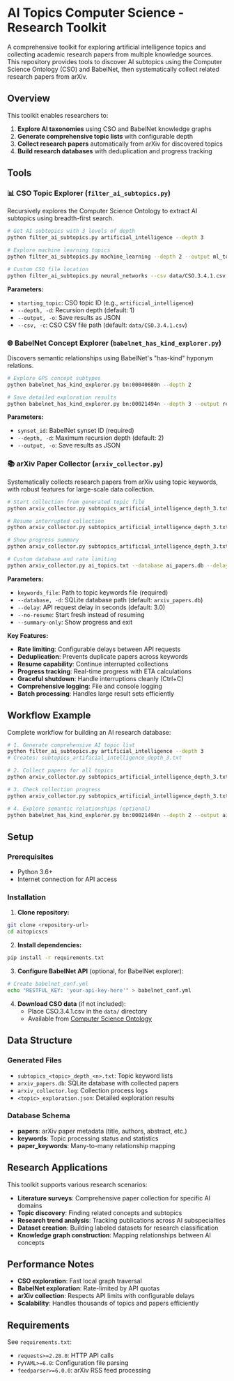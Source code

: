 # AI Topics Computer Science - Research Toolkit

A comprehensive toolkit for exploring artificial intelligence topics and collecting academic research papers from multiple knowledge sources. This repository provides tools to discover AI subtopics using the Computer Science Ontology (CSO) and BabelNet, then systematically collect related research papers from arXiv.

## Overview

This toolkit enables researchers to:
1. **Explore AI taxonomies** using CSO and BabelNet knowledge graphs
2. **Generate comprehensive topic lists** with configurable depth
3. **Collect research papers** automatically from arXiv for discovered topics
4. **Build research databases** with deduplication and progress tracking

## Tools

### 📊 CSO Topic Explorer (`filter_ai_subtopics.py`)

Recursively explores the Computer Science Ontology to extract AI subtopics using breadth-first search.

```bash
# Get AI subtopics with 3 levels of depth
python filter_ai_subtopics.py artificial_intelligence --depth 3

# Explore machine learning topics
python filter_ai_subtopics.py machine_learning --depth 2 --output ml_topics.json

# Custom CSO file location
python filter_ai_subtopics.py neural_networks --csv data/CSO.3.4.1.csv --depth 2
```

**Parameters:**
- `starting_topic`: CSO topic ID (e.g., `artificial_intelligence`)
- `--depth, -d`: Recursion depth (default: 1)
- `--output, -o`: Save results as JSON
- `--csv, -c`: CSO CSV file path (default: `data/CSO.3.4.1.csv`)

### 🌐 BabelNet Concept Explorer (`babelnet_has_kind_explorer.py`)

Discovers semantic relationships using BabelNet's "has-kind" hyponym relations.

```bash
# Explore GPS concept subtypes
python babelnet_has_kind_explorer.py bn:00040680n --depth 2

# Save detailed exploration results
python babelnet_has_kind_explorer.py bn:00021494n --depth 3 --output results.json
```

**Parameters:**
- `synset_id`: BabelNet synset ID (required)
- `--depth, -d`: Maximum recursion depth (default: 2)
- `--output, -o`: Save results as JSON

### 📚 arXiv Paper Collector (`arxiv_collector.py`)

Systematically collects research papers from arXiv using topic keywords, with robust features for large-scale data collection.

```bash
# Start collection from generated topic file
python arxiv_collector.py subtopics_artificial_intelligence_depth_3.txt

# Resume interrupted collection
python arxiv_collector.py subtopics_artificial_intelligence_depth_3.txt

# Show progress summary
python arxiv_collector.py subtopics_artificial_intelligence_depth_3.txt --summary-only

# Custom database and rate limiting
python arxiv_collector.py ai_topics.txt --database ai_papers.db --delay 5.0
```

**Parameters:**
- `keywords_file`: Path to topic keywords file (required)
- `--database, -d`: SQLite database path (default: `arxiv_papers.db`)
- `--delay`: API request delay in seconds (default: 3.0)
- `--no-resume`: Start fresh instead of resuming
- `--summary-only`: Show progress and exit

**Key Features:**
- **Rate limiting**: Configurable delays between API requests
- **Deduplication**: Prevents duplicate papers across keywords
- **Resume capability**: Continue interrupted collections
- **Progress tracking**: Real-time progress with ETA calculations
- **Graceful shutdown**: Handle interruptions cleanly (Ctrl+C)
- **Comprehensive logging**: File and console logging
- **Batch processing**: Handles large result sets efficiently

## Workflow Example

Complete workflow for building an AI research database:

```bash
# 1. Generate comprehensive AI topic list
python filter_ai_subtopics.py artificial_intelligence --depth 3
# Creates: subtopics_artificial_intelligence_depth_3.txt

# 2. Collect papers for all topics
python arxiv_collector.py subtopics_artificial_intelligence_depth_3.txt

# 3. Check collection progress
python arxiv_collector.py subtopics_artificial_intelligence_depth_3.txt --summary-only

# 4. Explore semantic relationships (optional)
python babelnet_has_kind_explorer.py bn:00021494n --depth 2 --output ai_concepts.json
```

## Setup

### Prerequisites
- Python 3.6+
- Internet connection for API access

### Installation

1. **Clone repository:**
```bash
git clone <repository-url>
cd aitopicscs
```

2. **Install dependencies:**
```bash
pip install -r requirements.txt
```

3. **Configure BabelNet API** (optional, for BabelNet explorer):
```bash
# Create babelnet_conf.yml
echo "RESTFUL_KEY: 'your-api-key-here'" > babelnet_conf.yml
```

4. **Download CSO data** (if not included):
   - Place CSO.3.4.1.csv in the `data/` directory
   - Available from [Computer Science Ontology](https://cso.kmi.open.ac.uk/)

## Data Structure

### Generated Files
- `subtopics_<topic>_depth_<n>.txt`: Topic keyword lists
- `arxiv_papers.db`: SQLite database with collected papers
- `arxiv_collector.log`: Collection process logs
- `<topic>_exploration.json`: Detailed exploration results

### Database Schema
- **papers**: arXiv paper metadata (title, authors, abstract, etc.)
- **keywords**: Topic processing status and statistics
- **paper_keywords**: Many-to-many relationship mapping

## Research Applications

This toolkit supports various research scenarios:

- **Literature surveys**: Comprehensive paper collection for specific AI domains
- **Topic discovery**: Finding related concepts and subtopics
- **Research trend analysis**: Tracking publications across AI subspecialties
- **Dataset creation**: Building labeled datasets for research classification
- **Knowledge graph construction**: Mapping relationships between AI concepts

## Performance Notes

- **CSO exploration**: Fast local graph traversal
- **BabelNet exploration**: Rate-limited by API quotas
- **arXiv collection**: Respects API limits with configurable delays
- **Scalability**: Handles thousands of topics and papers efficiently

## Requirements

See `requirements.txt`:
- `requests>=2.28.0`: HTTP API calls
- `PyYAML>=6.0`: Configuration file parsing  
- `feedparser>=6.0.0`: arXiv RSS feed processing